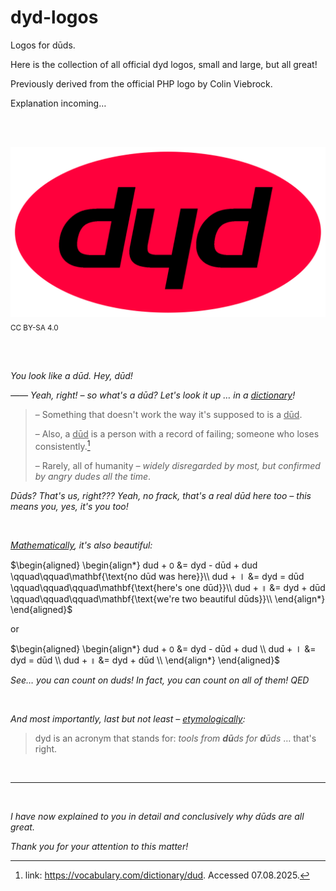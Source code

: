 # dyd-logos

Logos for dūds. 

Here is the collection of all official dyd logos, small and large, but all great!

Previously derived from the official PHP logo by Colin Viebrock. 

Explanation incoming…

<br/><br/>

<img src="dyd-logo.svg"><sub>CC BY-SA 4.0</sub>

<br/><br/>


*You look like a dūd. Hey, dūd!*
<br/>

*—— Yeah, right! – so what's a dūd? Let's look it up … in a <ins>dictionary</ins>!*
> – Something that doesn't work the way it's supposed to is a <ins>dūd</ins>.
>
> – Also, a <ins>dūd</ins> is a person with a record of failing; someone who loses consistently.[^1]
> 
> – Rarely, all of humanity *– widely disregarded by most, but confirmed by angry dudes all the time*.

[^1]: link: https://vocabulary.com/dictionary/dud. Accessed 07.08.2025.

*Dūds? That's us, right??? Yeah, no frack, that's a real dūd here too – this means you, yes, it's you too!*

<br/>

*<ins>Mathematically</ins>, it's also beautiful:*

$\begin{aligned}
\begin{align*}
dud + ꣐ &= dyd - dūd + dud \qquad\qquad\mathbf{\text{no dūd was here}}\\
dud + ⏽ &= dyd = dūd \qquad\qquad\qquad\mathbf{\text{here's one dūd}}\\
dud + ॥ &= dyd + dūd \qquad\qquad\qquad\mathbf{\text{we're two beautiful dūds}}\\
\end{align*}
\end{aligned}$

or

$\begin{aligned}
\begin{align*}
dud + ꣐ &= dyd - dūd + dud \\
dud + ⏽ &= dyd = dūd \\
dud + ॥ &= dyd + dūd \\
\end{align*}
\end{aligned}$

*See… you can count on duds! In fact, you can count on all of them! QED*

<br/>

*And most importantly, last but not least – <ins>etymologically</ins>:*
> dyd is an acronym that stands for: *tools from **dū**ds for **d**ūds* … that's right.

<br/>

___

<br/>

*I have now explained to you in detail and conclusively why dūds are all great.*

*Thank you for your attention to this matter!*
